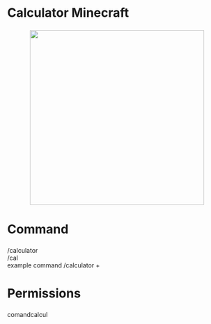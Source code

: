 <h1 align="left">Calculator Minecraft</h1>

###

<div align="center">
  <img height="400" src="https://sneg.top/uploads/posts/2023-06/1687640142_sneg-top-p-kalkulyator-av-krasivo-1.jpg"  />
</div>

###

<h1 align="left">Command</h1>

###

<p align="left">/calculator<br>/cal<br>example command /calculator <number> + <number></p>

###

<h1 align="left">Permissions</h1>

###

<p align="left">comandcalcul</p>

###

